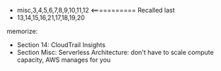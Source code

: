 - misc,3,4,5,6,7,8,9,10,11,12 <=========== Recalled last
- 13,14,15,16,21,17,18,19,20

memorize:
- Section 14: CloudTrail Insights
- Section Misc: Serverless Architecture: don't have to scale compute capacity, AWS manages for you